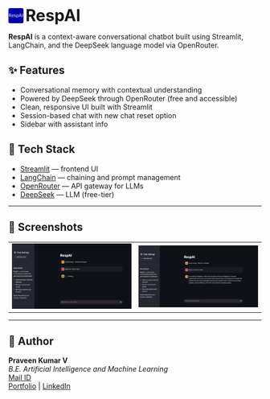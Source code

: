 <p align="left">
  <img src="./favicon-32x32.png" alt="DataNest Logo" width="30" style="vertical-align: middle;"/>
  <span style="font-size: 2rem; font-weight: bold; vertical-align: middle;">RespAI</span>
</p>

**RespAI** is a context-aware conversational chatbot built using Streamlit, LangChain, and the DeepSeek language model via OpenRouter.

## ✨ Features

- Conversational memory with contextual understanding
- Powered by DeepSeek through OpenRouter (free and accessible)
- Clean, responsive UI built with Streamlit
- Session-based chat with new chat reset option
- Sidebar with assistant info

## 🧠 Tech Stack

- [Streamlit](https://streamlit.io/) — frontend UI
- [LangChain](https://www.langchain.com/) — chaining and prompt management
- [OpenRouter](https://openrouter.ai/) — API gateway for LLMs
- [DeepSeek](https://www.deepseek.com/) — LLM (free-tier)

---

## 📸 Screenshots
|  |  |
|------------|-------------|
| ![Upload](./Demo1.png) | ![Export](./Demo2.png) |

---

## 👤 Author
**Praveen Kumar V** <br>
*B.E. Artificial Intelligence and Machine Learning* <br>
[Mail ID](mailto:praveenkumarv0811@gmail.com) <br>
[Portfolio](https://buildwithpraveen.vercel.app) | [LinkedIn](https://www.linkedin.com/in/praveenkumar-v08/)
